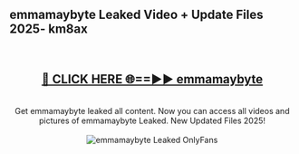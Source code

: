 <h2>emmamaybyte Leaked Video + Update Files 2025- km8ax</h2>
<br>
<div align="center">
<h2><a href="https://libra.edu.pl?emmamaybyte" rel="nofollow">🔴 CLICK HERE 🌐==►► emmamaybyte</a></h2>
<br>
Get emmamaybyte leaked all content. Now you can access all videos and pictures of emmamaybyte Leaked. New Updated Files 2025!
<br>
<br>
<a href="https://libra.edu.pl?emmamaybyte" rel="nofollow" data-target="animated-image.originalLink"><img src="https://i.ibb.co.com/WyWwxjT/player-gif2.gif" alt="emmamaybyte Leaked OnlyFans" style="max-width: 100%; display: inline-block;" data-target="animated-image.originalImage"></a>
</div>
<br>